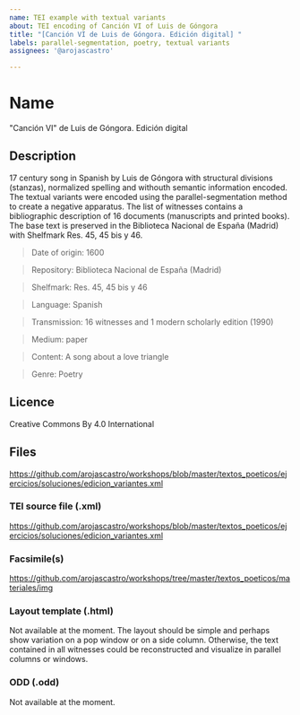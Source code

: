 ```yaml
---
name: TEI example with textual variants
about: TEI encoding of Canción VI of Luis de Góngora
title: "[Canción VI de Luis de Góngora. Edición digital] "
labels: parallel-segmentation, poetry, textual variants
assignees: '@arojascastro'

---
```


# Name

"Canción VI" de Luis de Góngora. Edición digital

## Description

17 century song in Spanish by Luis de Góngora with structural divisions (stanzas), normalized spelling and withouth semantic information encoded. The textual variants were encoded using the parallel-segmentation method to create a negative apparatus. The list of witnesses contains a bibliographic description of 16 documents (manuscripts and printed books). The base text is preserved in the Biblioteca Nacional de España (Madrid) with Shelfmark Res. 45, 45 bis y 46.

> Date of origin: 1600

> Repository: Biblioteca Nacional de España (Madrid)

> Shelfmark: Res. 45, 45 bis y 46

> Language: Spanish

> Transmission: 16 witnesses and 1 modern scholarly edition (1990)

> Medium: paper

> Content: A song about a love triangle

> Genre: Poetry

## Licence

Creative Commons By 4.0 International

## Files

https://github.com/arojascastro/workshops/blob/master/textos_poeticos/ejercicios/soluciones/edicion_variantes.xml

### TEI source file (.xml)

https://github.com/arojascastro/workshops/blob/master/textos_poeticos/ejercicios/soluciones/edicion_variantes.xml

### Facsimile(s)

https://github.com/arojascastro/workshops/tree/master/textos_poeticos/materiales/img

### Layout template (.html)

Not available at the moment. The layout should be simple and perhaps show variation on a pop window or on a side column. Otherwise, the text contained in all witnesses could be reconstructed and visualize in parallel columns or windows.

### ODD (.odd)

Not available at the moment.
